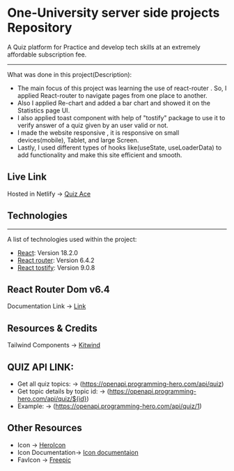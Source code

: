 # One-University server side projects Repository

A Quiz platform for Practice and develop tech skills at an extremely affordable subscription fee.
 
***
What was done in this project(Description):
* The main focus of this project was learning the use of react-router . So, I applied  React-router to navigate pages from one place to another.
* Also I applied Re-chart and added a bar chart and showed it on the Statistics page UI.
*  I also applied toast component with help of "tostify" package to use it to verify answer of a quiz given by an user valid or not.
* I made the website responsive , it is responsive on small devices(mobile), Tablet, and large Screen.
*  Lastly, I used different types of hooks like(useState, useLoaderData) to add functionality and make this site efficient and smooth.

## Live Link
Hosted in Netlify -> [Quiz Ace](https://quiz-ace.netlify.app/)

## Technologies
***
A list of technologies used within the project:
* [React](https://reactjs.org/): Version 18.2.0
* [React router](https://reactrouter.com/en/main): Version 6.4.2
* [React tostify](https://www.npmjs.com/package/react-toastify): Version 9.0.8


## React Router Dom v6.4 
Documentation Link -> [Link](https://reactrouter.com/en/main/start/overview)

## Resources & Credits
Tailwind Components -> 
[Kitwind](https://kitwind.io/products/kometa/components)

## QUIZ API LINK:
* Get all quiz topics: -> (https://openapi.programming-hero.com/api/quiz)
* Get topic details by topic id: -> (https://openapi.programming-hero.com/api/quiz/${id})
* Example: -> (https://openapi.programming-hero.com/api/quiz/1)

## Other Resources
* Icon -> [HeroIcon](https://heroicons.com/)
* Icon Documentation-> [Icon documentaion](https://github.com/tailwindlabs/heroicons)
* FavIcon -> [Freepic](https://www.freepik.com/)